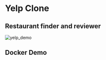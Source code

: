 # Yelp Clone
## Restaurant finder and reviewer
![yelp_demo](https://github.com/luqmanzaceria/yelp-clone/blob/main/yelp_demo.gif)

## Docker Demo
